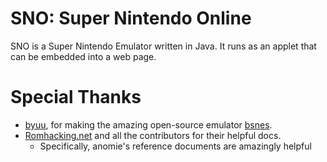 # SNO: Super Nintendo Online

SNO is a Super Nintendo Emulator written in Java. It runs as an applet that can be embedded into a web page.
   
# Special Thanks

 * [byuu](http://byuu.org/), for making the amazing open-source emulator [bsnes](http://byuu.org/bsnes/).
 * [Romhacking.net](http://www.romhacking.net/) and all the contributors for their helpful docs.
   * Specifically, anomie's reference documents are amazingly helpful